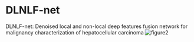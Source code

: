 # DLNLF-net
DLNLF-net: Denoised local and non-local deep features fusion network for malignancy characterization of hepatocellular carcinoma
![figure2](https://user-images.githubusercontent.com/84056810/130406640-065e6eaf-ef8b-4992-9df2-493c64bc04fa.png)
